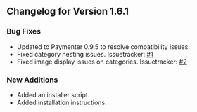 
## Changelog for Version 1.6.1

### Bug Fixes
- Updated to Paymenter 0.9.5 to resolve compatibility issues.
- Fixed category nesting issues. Issuetracker: [#1](https://github.com/Sonic-Hedgehog/Voslin-Theme/issues/1)
- Fixed image display issues on categories. Issuetracker: [#2](https://github.com/Sonic-Hedgehog/Voslin-Theme/issues/2)

### New Additions
- Added an installer script.
- Added installation instructions.
